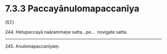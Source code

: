 # 7.3.3 Paccayānulomapaccanīya

(57.)

244\. Hetupaccayā naārammaṇe satta…pe…  novigate satta.

---

245\. Anulomapaccanīyaṃ.
